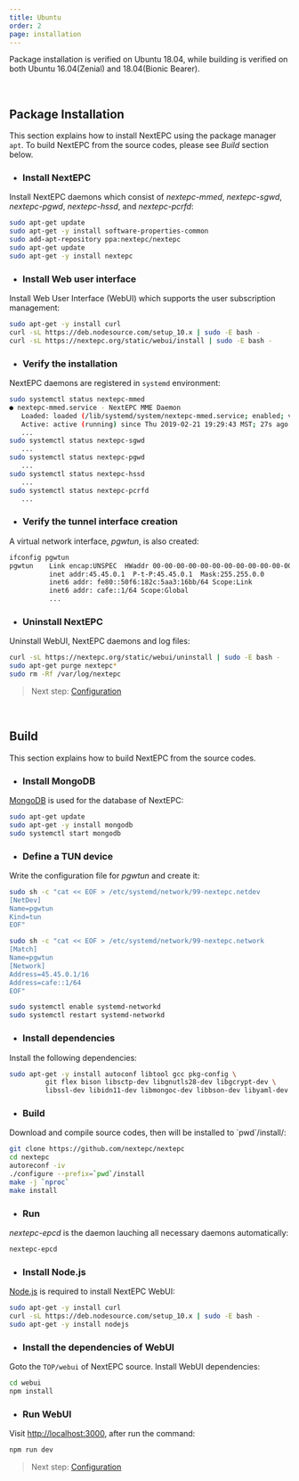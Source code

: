 ```yaml
---
title: Ubuntu
order: 2
page: installation
---
```


Package installation is verified on Ubuntu 18.04, while building is verified on both Ubuntu 16.04(Zenial) and 18.04(Bionic Bearer).

<br/>

## Package Installation

This section explains how to install NextEPC using the package manager `apt`.
To build NextEPC from the source codes, please see _Build_ section below.

* ### Install NextEPC 
Install NextEPC daemons which consist of *nextepc-mmed*, *nextepc-sgwd*, *nextepc-pgwd*, *nextepc-hssd*, and *nextepc-pcrfd*:
```bash
sudo apt-get update
sudo apt-get -y install software-properties-common
sudo add-apt-repository ppa:nextepc/nextepc
sudo apt-get update
sudo apt-get -y install nextepc
```

* ### Install Web user interface
Install Web User Interface (WebUI) which supports the user subscription management:
```bash
sudo apt-get -y install curl
curl -sL https://deb.nodesource.com/setup_10.x | sudo -E bash -
curl -sL https://nextepc.org/static/webui/install | sudo -E bash -
```

* ### Verify the installation
NextEPC daemons are registered in `systemd` environment:
```bash
sudo systemctl status nextepc-mmed
● nextepc-mmed.service - NextEPC MME Daemon
   Loaded: loaded (/lib/systemd/system/nextepc-mmed.service; enabled; vendor preset: enabled)
   Active: active (running) since Thu 2019-02-21 19:29:43 MST; 27s ago
   ...
sudo systemctl status nextepc-sgwd
   ...
sudo systemctl status nextepc-pgwd
   ...
sudo systemctl status nextepc-hssd
   ...
sudo systemctl status nextepc-pcrfd
   ...
```

* ### Verify the tunnel interface creation
A virtual network interface, *pgwtun*, is also created:
```bash
ifconfig pgwtun
pgwtun    Link encap:UNSPEC  HWaddr 00-00-00-00-00-00-00-00-00-00-00-00-00-00-00-00  
          inet addr:45.45.0.1  P-t-P:45.45.0.1  Mask:255.255.0.0
          inet6 addr: fe80::50f6:182c:5aa3:16bb/64 Scope:Link
          inet6 addr: cafe::1/64 Scope:Global
          ...
```

* ### Uninstall NextEPC
Uninstall WebUI, NextEPC daemons and log files:
```bash
curl -sL https://nextepc.org/static/webui/uninstall | sudo -E bash -
sudo apt-get purge nextepc*
sudo rm -Rf /var/log/nextepc
```

> Next step: [Configuration](/configuration)

<br/>

## Build

This section explains how to build NextEPC from the source codes.


* ### Install MongoDB
[MongoDB](https://www.mongodb.com) is used for the database of NextEPC:
```bash
sudo apt-get update
sudo apt-get -y install mongodb
sudo systemctl start mongodb
```

* ### Define a TUN device
Write the configuration file for *pgwtun* and create it:
```bash
sudo sh -c "cat << EOF > /etc/systemd/network/99-nextepc.netdev
[NetDev]
Name=pgwtun
Kind=tun
EOF"

sudo sh -c "cat << EOF > /etc/systemd/network/99-nextepc.network
[Match]
Name=pgwtun
[Network]
Address=45.45.0.1/16
Address=cafe::1/64
EOF"

sudo systemctl enable systemd-networkd
sudo systemctl restart systemd-networkd
```

* ### Install dependencies
Install the following dependencies:
```bash
sudo apt-get -y install autoconf libtool gcc pkg-config \
         git flex bison libsctp-dev libgnutls28-dev libgcrypt-dev \
         libssl-dev libidn11-dev libmongoc-dev libbson-dev libyaml-dev
```

* ### Build
Download and compile source codes, then will be installed to \`pwd\`/install/:
```bash
git clone https://github.com/nextepc/nextepc
cd nextepc
autoreconf -iv
./configure --prefix=`pwd`/install
make -j `nproc`
make install
```

* ### Run
*nextepc-epcd* is the daemon lauching all necessary daemons automatically:
```bash
nextepc-epcd
```

* ### Install Node.js
[Node.js](https://nodejs.org) is required to install NextEPC WebUI:
```bash
sudo apt-get -y install curl
curl -sL https://deb.nodesource.com/setup_10.x | sudo -E bash -
sudo apt-get -y install nodejs
```

* ### Install the dependencies of WebUI
Goto the `TOP/webui` of NextEPC source. Install WebUI dependencies:
```bash
cd webui
npm install
```

* ### Run WebUI
Visit [http://localhost:3000](http://localhost:3000), after run the command:
```bash
npm run dev
```

> Next step: [Configuration](/configuration)
